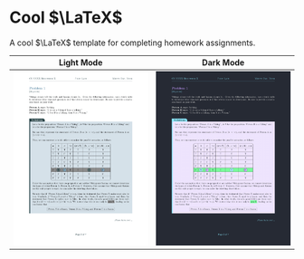# Cool $\LaTeX$

A cool $\LaTeX$ template for completing homework assignments.

Light Mode                                                        |  Dark Mode
:----------------------------------------------------------------:|:----------------------------------------------------------------:
![Light Mode Sample Image](./images/light_mode_sample_image.png)  |  ![Dark Mode Sample Image](./images/dark_mode_sample_image.png)